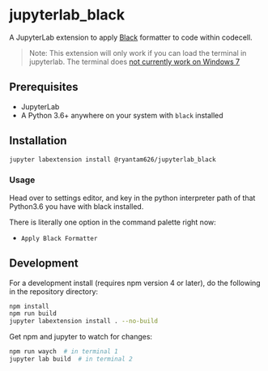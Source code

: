 # jupyterlab_black

A JupyterLab extension to apply [Black](https://github.com/ambv/black) formatter to code within codecell.

> Note: This extension will only work if you can load the terminal in jupyterlab. The terminal does [not currently work on Windows 7](https://github.com/jupyterlab/jupyterlab/issues/3647)

## Prerequisites

* JupyterLab
* A Python 3.6+ anywhere on your system with `black` installed

## Installation

```bash
jupyter labextension install @ryantam626/jupyterlab_black
```

### Usage

Head over to settings editor, and key in the python interpreter path of that Python3.6 you have with black installed.

There is literally one option in the command palette right now:

* `Apply Black Formatter`

## Development

For a development install (requires npm version 4 or later), do the following in the repository directory:

```bash
npm install
npm run build
jupyter labextension install . --no-build
```

Get npm and jupyter to watch for changes:

```bash
npm run waych  # in terminal 1
jupyter lab build  # in terminal 2
```
